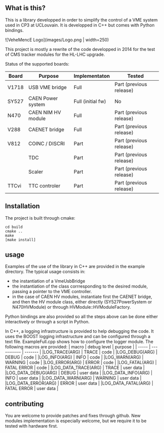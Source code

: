 ## What is this?

This is a library developped in order to simplify the control of a VME system used in CP3 at UCLouvain. It is developped in C++ but comes with Python bindings.

![VeheMencE Logo](images/Logo.png | width=250)

This project is mostly a rewrite of the code developped in 2014 for the test of CMS tracker modules for the HL-LHC upgrade.

Status of the supported boards:

| Board     |  Purpose       | Implementaton   |  Tested       |
|-----------|----------------|-----------------|---------------|
| V1718     | USB VME bridge | Full   | Part (previous release) |
| SY527     | CAEN Power system | Full (initial fw)| No            |
| N470      | CAEN NIM HV module | Full             | Part (previous release) |
| V288      | CAENET bridge  | Full             | Part (previous release) |
| V812      | COINC / DISCRI | Part   | Part (previous release) |
|           | TDC            | Part   | Part (previous release) |
|           | Scaler         | Part   | Part (previous release) |
| TTCvi     | TTC controler  | Part   | Part (previous release) |

## Installation

The project is built through cmake:
```
cd build
cmake ..
make
[make install]
```

## usage

Examples of the use of the library in C++ are provided in the example directory. The typical usage consists in:
 - the instantiation of a VmeUsbBridge
 - the instantiation of the class corrresponding to the desired module, passing a pointer to the VME controller.
 - in the case of CAEN HV modules, instantiate first the CAENET bridge, and then the HV module class, either directly (SY527PowerSystem or N470HVModule) or through HVModule::HVModuleFactory.
 
 Python bindings are also provided so all the steps above can be done either interactively or through a script in Python.
 
 In C++, a logging infrastructure is provided to help debugging the code. It uses the BOOST logging infrastructure and can be configured through a text file. ExampleFull.cpp shows how to configure the logger module. The following macros are provided:
 | macro | debug level | purpose |
 | ----- | ----------- | ------- |
 |LOG_TRACE(ARG) | TRACE | code |
 |LOG_DEBUG(ARG) | DEBUG | code | 
 |LOG_INFO(ARG)  | INFO  | code |
 |LOG_WARN(ARG)  | WARNING | code |
 |LOG_ERROR(ARG) | ERROR   | code |
 |LOG_FATAL(ARG) | FATAL ERROR | code |
 |LOG_DATA_TRACE(ARG) | TRACE | user data |
 |LOG_DATA_DEBUG(ARG) | DEBUG | user data |
 |LOG_DATA_INFO(ARG)  | INFO  | user data |
 |LOG_DATA_WARN(ARG)  | WARNING | user data |
 |LOG_DATA_ERROR(ARG) | ERROR   | user data |
 |LOG_DATA_FATAL(ARG) | FATAL ERROR | user data |

## contributing

You are welcome to provide patches and fixes through github. New modules implementation is especially welcome, but we require it to be tested with hardware first.
